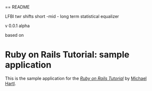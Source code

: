 == README

LFBI twr shifts short -mid - long term statistical equalizer

v 0.0.1 alpha

based on 

# Ruby on Rails Tutorial: sample application

This is the sample application for
the [*Ruby on Rails Tutorial*](http://railstutorial.org/)
by [Michael Hartl](http://michaelhartl.com/).
